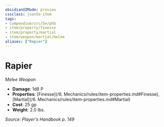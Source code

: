 ```yaml
---
obsidianUIMode: preview
cssclass: json5e-item
tags:
- compendium/src/5e/phb
- item/property/finesse
- item/property/martial
- item/weapon/martial/melee
aliases: ["Rapier"]
---
```

# Rapier
*Melee Weapon*  

- **Damage**: 1d8 P
- **Properties**: [Finesse](/6. Mechanics/rules/item-properties.md#Finesse), [Martial](/6. Mechanics/rules/item-properties.md#Martial)
- **Cost**: 25 gp
- **Weight**: 2.0 lbs.

*Source: Player's Handbook p. 149*